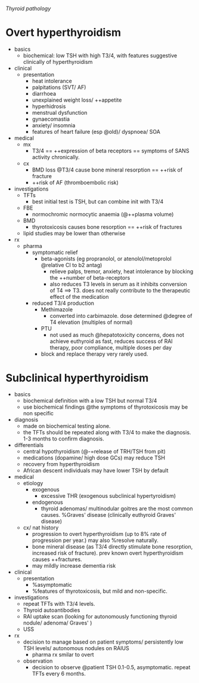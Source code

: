 ###### Thyroid pathology

# Overt hyperthyroidism
- basics
    + biochemical: low TSH with high T3/4, with features suggestive clinically of hyperthyroidism
- clinical
    + presentation
        * heat intolerance
        * palpitations (SVT/ AF)
        * diarrhoea
        * unexplained weight loss/ ++appetite
        * hyperhidrosis
        * menstrual dysfunction
        * gynaecomastia
        * anxiety/ insomnia
        * features of heart failure (esp @old)/ dyspnoea/ SOA
- medical
    + mx
        * T3/4 == ++expression of beta receptors == symptoms of SANS activity chronically.
    + cx
        * BMD loss @T3/4 cause bone mineral resorption == ++risk of fracture
        * ++risk of AF (thromboembolic risk)
- investigations
    + TFTs
        * best initial test is TSH, but can combine init with T3/4
    + FBE
        * normochromic normocytic anaemia (@++plasma volume)
    + BMD
        * thyrotoxicosis causes bone resorption == ++risk of fractures
    + lipid studies may be lower than otherwise
- rx
    + pharma
        * symptomatic relief   
            - beta-agonists (eg propranolol, or atenolol/metoprolol @relative CI to b2 antag)
                + relieve palps, tremor, anxiety, heat intolerance by blocking the ++number of beta-receptors
                + also reduces T3 levels in serum as it inhibits conversion of T4 ==> T3. does not really contribute to the therapeutic effect of the medication
        * reduced T3/4 production
            - Methimazole
                + converted into carbimazole. dose determined @degree of T4 elevation (multiples of normal)
            - PTU 
                + not used as much @hepatotoxicity concerns, does not achieve euthyroid as fast, reduces success of RAI therapy, poor compliance, multiple doses per day
            - block and replace therapy very rarely used.

# Subclinical hyperthyroidism
- basics
    + biochemical definition with a low TSH but normal T3/4
    + use biochemical findings @the symptoms of thyrotoxicosis may be non specific
- diagnosis
    + made on biochemical testing alone.
    + the TFTs should be repeated along with T3/4 to make the diagnosis. 1-3 months to confirm diagnosis.
- differentials
    + central hypothyroidism (@-=release of TRH/TSH from pit)
    + medications (dopamine/ high dose GCs) may reduce TSH
    + recovery from hyperthyroidism
    + African descent individuals may have lower TSH by default 
- medical 
    + etiology
        * exogenous
            - excessive THR (exogenous subclinical hypertyroidism)
        * endogenous
            - thyroid adenomas/ multinodular goitres are the most common causes. %Graves' disease (clinically euthyroid Graves' disease)
    + cx/ nat history
        * progression to overt hyperthyroidism (up to 8% rate of progression per year.) may also %resolve naturally.
        * bone mineral disease (as T3/4 directly stimulate bone resorption, increased risk of fracture). prev known overt hyperthyroidism causes ++fractures.
        * may mildly increase dementia risk
- clinical
    + presentation
        * %asymptomatic
        * %features of thyrotoxicosis, but mild and non-specific.
- investigations
    + repeat TFTs with T3/4 levels.
    + Thyroid autoantibodies
    + RAI uptake scan (looking for autonomously functioning thyroid nodule/ adenoma/ Graves' )
    + USS
- rx
    + decision to manage based on patient symptoms/ persistently low TSH levels/ autonomous nodules on RAIUS
        * pharma rx smilar to overt
    + observation
        * decision to observe @patient TSH 0.1-0.5, asymptomatic. repeat TFTs every 6 months.